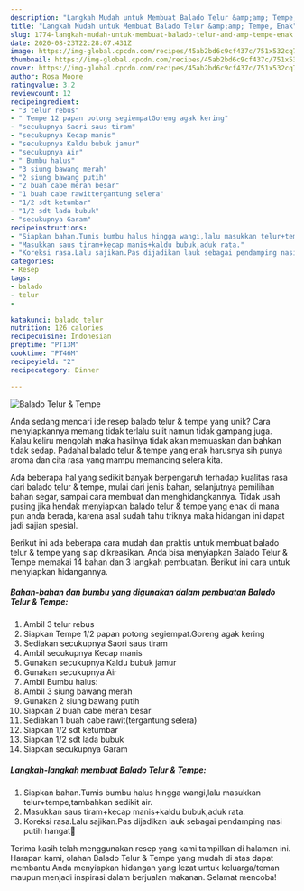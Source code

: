 ```yaml
---
description: "Langkah Mudah untuk Membuat Balado Telur &amp;amp; Tempe, Enak"
title: "Langkah Mudah untuk Membuat Balado Telur &amp;amp; Tempe, Enak"
slug: 1774-langkah-mudah-untuk-membuat-balado-telur-and-amp-tempe-enak
date: 2020-08-23T22:28:07.431Z
image: https://img-global.cpcdn.com/recipes/45ab2bd6c9cf437c/751x532cq70/balado-telur-tempe-foto-resep-utama.jpg
thumbnail: https://img-global.cpcdn.com/recipes/45ab2bd6c9cf437c/751x532cq70/balado-telur-tempe-foto-resep-utama.jpg
cover: https://img-global.cpcdn.com/recipes/45ab2bd6c9cf437c/751x532cq70/balado-telur-tempe-foto-resep-utama.jpg
author: Rosa Moore
ratingvalue: 3.2
reviewcount: 12
recipeingredient:
- "3 telur rebus"
- " Tempe 12 papan potong segiempatGoreng agak kering"
- "secukupnya Saori saus tiram"
- "secukupnya Kecap manis"
- "secukupnya Kaldu bubuk jamur"
- "secukupnya Air"
- " Bumbu halus"
- "3 siung bawang merah"
- "2 siung bawang putih"
- "2 buah cabe merah besar"
- "1 buah cabe rawittergantung selera"
- "1/2 sdt ketumbar"
- "1/2 sdt lada bubuk"
- "secukupnya Garam"
recipeinstructions:
- "Siapkan bahan.Tumis bumbu halus hingga wangi,lalu masukkan telur+tempe,tambahkan sedikit air."
- "Masukkan saus tiram+kecap manis+kaldu bubuk,aduk rata."
- "Koreksi rasa.Lalu sajikan.Pas dijadikan lauk sebagai pendamping nasi putih hangat🤗"
categories:
- Resep
tags:
- balado
- telur
- 

katakunci: balado telur  
nutrition: 126 calories
recipecuisine: Indonesian
preptime: "PT13M"
cooktime: "PT46M"
recipeyield: "2"
recipecategory: Dinner

---
```



![Balado Telur &amp; Tempe](https://img-global.cpcdn.com/recipes/45ab2bd6c9cf437c/751x532cq70/balado-telur-tempe-foto-resep-utama.jpg)

Anda sedang mencari ide resep balado telur &amp; tempe yang unik? Cara menyiapkannya memang tidak terlalu sulit namun tidak gampang juga. Kalau keliru mengolah maka hasilnya tidak akan memuaskan dan bahkan tidak sedap. Padahal balado telur &amp; tempe yang enak harusnya sih punya aroma dan cita rasa yang mampu memancing selera kita.

Ada beberapa hal yang sedikit banyak berpengaruh terhadap kualitas rasa dari balado telur &amp; tempe, mulai dari jenis bahan, selanjutnya pemilihan bahan segar, sampai cara membuat dan menghidangkannya. Tidak usah pusing jika hendak menyiapkan balado telur &amp; tempe yang enak di mana pun anda berada, karena asal sudah tahu triknya maka hidangan ini dapat jadi sajian spesial.




Berikut ini ada beberapa cara mudah dan praktis untuk membuat balado telur &amp; tempe yang siap dikreasikan. Anda bisa menyiapkan Balado Telur &amp; Tempe memakai 14 bahan dan 3 langkah pembuatan. Berikut ini cara untuk menyiapkan hidangannya.

<!--inarticleads1-->

##### Bahan-bahan dan bumbu yang digunakan dalam pembuatan Balado Telur &amp; Tempe:

1. Ambil 3 telur rebus
1. Siapkan  Tempe 1/2 papan potong segiempat.Goreng agak kering
1. Sediakan secukupnya Saori saus tiram
1. Ambil secukupnya Kecap manis
1. Gunakan secukupnya Kaldu bubuk jamur
1. Gunakan secukupnya Air
1. Ambil  Bumbu halus:
1. Ambil 3 siung bawang merah
1. Gunakan 2 siung bawang putih
1. Siapkan 2 buah cabe merah besar
1. Sediakan 1 buah cabe rawit(tergantung selera)
1. Siapkan 1/2 sdt ketumbar
1. Siapkan 1/2 sdt lada bubuk
1. Siapkan secukupnya Garam




<!--inarticleads2-->

##### Langkah-langkah membuat Balado Telur &amp; Tempe:

1. Siapkan bahan.Tumis bumbu halus hingga wangi,lalu masukkan telur+tempe,tambahkan sedikit air.
1. Masukkan saus tiram+kecap manis+kaldu bubuk,aduk rata.
1. Koreksi rasa.Lalu sajikan.Pas dijadikan lauk sebagai pendamping nasi putih hangat🤗




Terima kasih telah menggunakan resep yang kami tampilkan di halaman ini. Harapan kami, olahan Balado Telur &amp; Tempe yang mudah di atas dapat membantu Anda menyiapkan hidangan yang lezat untuk keluarga/teman maupun menjadi inspirasi dalam berjualan makanan. Selamat mencoba!
